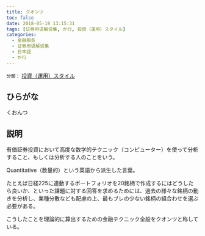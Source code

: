 ```yaml
---
title: クオンツ
toc: false
date: 2018-05-18 13:15:31
tags: [证券用语解说集, か行, 投資（運用）スタイル]
categories:
  - 金融服务
  - 证券用语解说集
  - 日本語
  - か行
---
```


`分類：` [投資（運用）スタイル](/tags/投資（運用）スタイル/)

## ひらがな

くおんつ

## 説明

有価証券投資において高度な数学的テクニック（コンピューター）を使って分析すること、もしくは分析する人のことをいう。

Quantitative（数量的）という英語から派生した言葉。

たとえば日経225に連動するポートフォリオを20銘柄で作成するにはどうしたら良いか、といった課題に対する回答を求めるためには、過去の様々な銘柄の動きを分析し、業種分散なども配慮の上、最もブレの少ない銘柄の組合わせを選ぶ必要がある。

こうしたことを理論的に算出するための金融テクニック全般をクオンツと称している。
